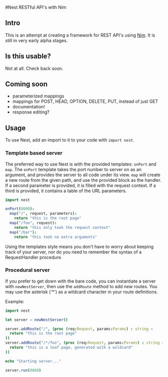 #Nest
RESTful API's with Nim

## Intro
This is an attempt at creating a framework for REST API's using [Nim](http://nim-lang.org). It is still in very early alpha stages.

## Is this usable?
Not at all. Check back soon.

## Coming soon
- parameterized mappings
- mappings for POST, HEAD, OPTION, DELETE, PUT, instead of just GET
- documentation!
- response editing?

## Usage
To use Nest, add an import to it to your code with `import nest`.

### Template based server
The preferred way to use Nest is with the provided templates: `onPort` and `map`. The `onPort` template takes the port number to server on as an argument, and provides the server to all code under its view. `map` will create a new route from the given path, and use the provided block as the handler. If a second parameter is provided, it is filled with the request context. If a third is provided, it contains a table of the URL parameters.

```nim
import nest

onPort(8080):
  map("/", request, parameters):
    return "this is the root page"
  map("/foo", request):
    return "this only took the request context"
  map("/bar"):
    return "this took no extra arguments"
```

Using the templates style means you don't have to worry about keeping track of your server, nor do you need to remember the syntax of a RequestHandler procedure.

### Procedural server
If you prefer to get down with the bare code, you can instantiate a server with `newNestServer`, then use the `addRoute` method to add new routes. You may use the asterisk ('*') as a wildcard character in your route definitions.

Example:
```nim
import nest

let server = newNestServer()

server.addRoute("/", (proc (req:Request, params:Params) : string =
  return "this is the root page"
))
server.addRoute("/*/foo", (proc (req:Request, params:Params) : string =
  return "this is a leaf page, generated with a wildcard"
))

echo "Starting server..."

server.run(8080)
```
